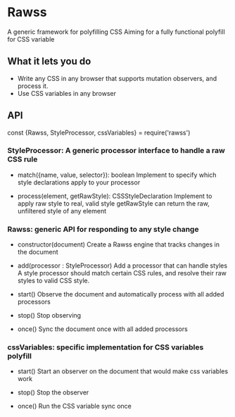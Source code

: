 # Rawss
A generic framework for polyfilling CSS
Aiming for a fully functional polyfill for CSS variable

## What it lets you do
* Write any CSS in any browser that supports mutation observers, and process it. 
* Use CSS variables in any browser

## API
const {Rawss, StyleProcessor, cssVariables} = require('rawss')

### StyleProcessor: A generic processor interface to handle a raw CSS rule
* match({name, value, selector}): boolean
Implement to specify which style declarations apply to your processor

* process(element, getRawStyle): CSSStyleDeclaration
Implement to apply raw style to real, valid style
getRawStyle can return the raw, unfiltered style of any element

### Rawss: generic API for responding to any style change
* constructor(document)
Create a Rawss engine that tracks changes in the document

* add(processor : StyleProcessor)
Add a processor that can handle styles
A style processor should match certain CSS rules, and resolve their raw styles to valid CSS style.


* start()
Observe the document and automatically process with all added processors

* stop()
Stop observing

* once()
Sync the document once with all added processors


### cssVariables: specific implementation for CSS variables polyfill
* start()
Start an observer on the document that would make css variables work

* stop()
Stop the observer

* once()
Run the CSS variable sync once

